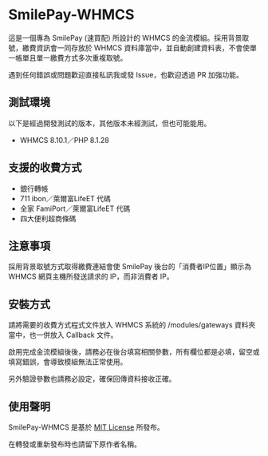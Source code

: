 # SmilePay-WHMCS
這是一個專為 SmilePay (速買配) 所設計的 WHMCS 的金流模組。採用背景取號，繳費資訊會一同存放於 WHMCS 資料庫當中，並自動創建資料表，不會使單一帳單且單一繳費方式多次重複取號。

遇到任何錯誤或問題歡迎直接私訊我或發 Issue，也歡迎透過 PR 加強功能。
## 測試環境
以下是經過開發測試的版本，其他版本未經測試，但也可能能用。
* WHMCS 8.10.1／PHP 8.1.28
## 支援的收費方式
* 銀行轉帳
* 711 ibon／萊爾富LifeET 代碼
* 全家 FamiPort／萊爾富LifeET 代碼
* 四大便利超商條碼
## 注意事項
採用背景取號方式取得繳費連結會使 SmilePay 後台的「消費者IP位置」顯示為 WHMCS 網頁主機所發送請求的 IP，而非消費者 IP。
## 安裝方式
請將需要的收費方式程式文件放入 WHMCS 系統的 /modules/gateways 資料夾當中，也一併放入 Callback 文件。

啟用完成金流模組後後，請務必在後台填寫相關參數，所有欄位都是必填，留空或填寫錯誤，會導致模組無法正常使用。

另外驗證參數也請務必設定，確保回傳資料接收正確。
## 使用聲明
SmilePay-WHMCS 是基於 [MIT License](https://github.com/FanYueee/WHMCS_SmilePay/blob/main/LICENSE) 所發布。

在轉發或重新發布時也請留下原作者名稱。

